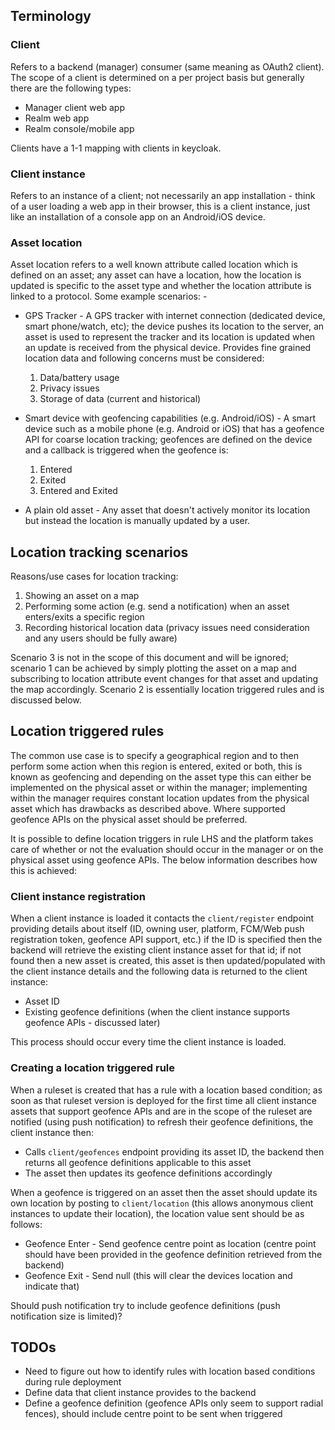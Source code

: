 ## Terminology
### Client
Refers to a backend (manager) consumer (same meaning as OAuth2 client). The scope of a client is determined on a per project basis but generally there are the following types:

  * Manager client web app
  * Realm web app
  * Realm console/mobile app

Clients have a 1-1 mapping with clients in keycloak.

### Client instance
Refers to an instance of a client; not necessarily an app installation - think of a user loading a web app in their browser, this is a client instance, just like an installation of a console app on an Android/iOS device.

### Asset location
Asset location refers to a well known attribute called location which is defined on an asset; any asset can have a location, how the location is updated is specific to the asset type and whether the location attribute is linked to a protocol. Some example scenarios: -

* GPS Tracker - A GPS tracker with internet connection (dedicated device, smart phone/watch, etc); the device pushes its location to the server, an asset is used to represent the tracker and its location is updated when an update is received from the physical device. Provides fine grained location data and following concerns must be considered:

  1. Data/battery usage
  2. Privacy issues
  3. Storage of data (current and historical)

* Smart device with geofencing capabilities (e.g. Android/iOS) - A smart device such as a mobile phone (e.g. Android or iOS) that has a geofence API for coarse location tracking; geofences are defined on the device and a callback is triggered when the geofence is:

  1. Entered
  2. Exited
  3. Entered and Exited

* A plain old asset - Any asset that doesn't actively monitor its location but instead the location is manually updated by a user.

## Location tracking scenarios
Reasons/use cases for location tracking:

1. Showing an asset on a map
2. Performing some action (e.g. send a notification) when an asset enters/exits a specific region
3. Recording historical location data (privacy issues need consideration and any users should be fully aware)

Scenario 3 is not in the scope of this document and will be ignored; scenario 1 can be achieved by simply plotting the asset on a map and subscribing to location attribute event changes for that asset and updating the map accordingly. Scenario 2 is essentially location triggered rules and is discussed below.

## Location triggered rules
The common use case is to specify a geographical region and to then perform some action when this region is entered, exited or both, this is known as geofencing and depending on the asset type this can either be implemented on the physical asset or within the manager; implementing within the manager requires constant location updates from the physical asset which has drawbacks as described above. Where supported geofence APIs on the physical asset should be preferred.

It is possible to define location triggers in rule LHS and the platform takes care of whether or not the evaluation should occur in the manager or on the physical asset using geofence APIs. The below information describes how this is achieved:

### Client instance registration
When a client instance is loaded it contacts the `client/register` endpoint providing details about itself (ID, owning user, platform, FCM/Web push registration token, geofence API support,  etc.) if the ID is specified then the backend will retrieve the existing client instance asset for that id; if not found then a new asset is created, this asset is then updated/populated with the client instance details and the following data is returned to the client instance:

* Asset ID
* Existing geofence definitions (when the client instance supports geofence APIs - discussed later)

This process should occur every time the client instance is loaded.

### Creating a location triggered rule
When a ruleset is created that has a rule with a location based condition; as soon as that ruleset version is deployed for the first time all client instance assets that support geofence APIs and are in the scope of the ruleset are notified (using push notification) to refresh their geofence definitions, the client instance then:

* Calls `client/geofences` endpoint providing its asset ID, the backend then returns all geofence definitions applicable to this asset
* The asset then updates its geofence definitions accordingly

When a geofence is triggered on an asset then the asset should update its own location by posting to `client/location` (this allows anonymous client instances to update their location), the location value sent should be as follows:

* Geofence Enter - Send geofence centre point as location (centre point should have been provided in the geofence definition retrieved from the backend)
* Geofence Exit - Send null (this will clear the devices location and indicate that)

Should push notification try to include geofence definitions (push notification size is limited)?


## TODOs
* Need to figure out how to identify rules with location based conditions during rule deployment
* Define data that client instance provides to the backend
* Define a geofence definition (geofence APIs only seem to support radial fences), should include centre point to be sent when triggered